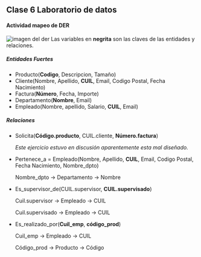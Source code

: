 ## Clase 6 Laboratorio de datos
#### Actividad mapeo de DER
![imagen del der](/../labodedatosUBA/blob/main/Clase%206/der.jpg)
Las variables en **negrita** son las claves de las entidades y relaciones.
##### Entidades Fuertes
* Producto(**Codigo**, Descripcion, Tamaño)
* Cliente(Nombre, Apellido, **CUIL**, Email, Codigo Postal, Fecha Nacimiento)
* Factura(**Número**, Fecha, Importe)
* Departamento(**Nombre**, Email)
* Empleado(Nombre, apellido, Salario, **CUIL**, Email)

##### Relaciones 
* Solicita(**Código.producto**, CUIL.cliente, **Número.factura**)
  
  *Este ejercicio estuvo en discusión aparentemente esta mal diseñado.*
  
* Pertenece_a = Empleado(Nombre, Apellido, **CUIL**, Email, Codigo Postal, Fecha Nacimiento, Nombre_dpto)
  
  Nombre_dpto -> Departamento -> Nombre
  
* Es_supervisor_de(CUIL.supervisor, **CUIL.supervisado**)
  
  Cuil.supervisor -> Empleado -> CUIL
  
  Cuil.supervisado -> Empleado -> CUIL
   
* Es_realizado_por(**Cuil_emp**, **código_prod**)
 
  Cuil_emp -> Empleado -> CUIL
  
  Código_prod -> Producto -> Código
